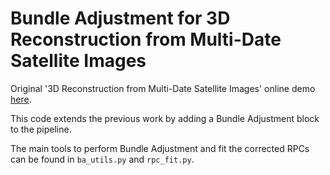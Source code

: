 # Bundle Adjustment for 3D Reconstruction from Multi-Date Satellite Images

Original '3D Reconstruction from Multi-Date Satellite Images' online demo [here](https://gfacciol.github.io/IS18/).

This code extends the previous work by adding a Bundle Adjustment block to the pipeline.

The main tools to perform Bundle Adjustment and fit the corrected RPCs can be found in ```ba_utils.py``` and ```rpc_fit.py```.


